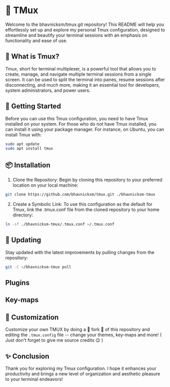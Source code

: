 # 📝 TMux

Welcome to the bhavnicksm/tmux.git repository! This README will help you effortlessly set up and explore my personal Tmux configuration, designed to streamline and beautify your terminal sessions with an emphasis on functionality and ease of use.

## 🤔 What is Tmux?

Tmux, short for terminal multiplexer, is a powerful tool that allows you to create, manage, and navigate multiple terminal sessions from a single screen. It can be used to split the terminal into panes, resume sessions after disconnecting, and much more, making it an essential tool for developers, system administrators, and power users.

## 🚀 Getting Started

Before you can use this Tmux configuration, you need to have Tmux installed on your system. For those who do not have Tmux installed, you can install it using your package manager. For instance, on Ubuntu, you can install Tmux with:

```bash
sudo apt update
sudo apt install tmux
```

## 📦 Installation

1. Clone the Repository:
Begin by cloning this repository to your preferred location on your local machine:

```bash
git clone https://github.com/bhavnicksm/tmux.git ./bhavnicksm-tmux
```

2. Create a Symbolic Link:
To use this configuration as the default for Tmux, link the .tmux.conf file from the cloned repository to your home directory:
```bash 
ln -sf ./bhavnicksm-tmux/.tmux.conf ~/.tmux.conf
```

## 🔄 Updating
Stay updated with the latest improvements by pulling changes from the repository:

```bash
git -C ~/bhavnicksm-tmux pull
```


## Plugins

## Key-maps

## 🤝 Customization
Customize your own TMUX by doing a 🍴 fork 🍴 of this repository and editing the `.tmux.config` file -- change your themes, key-maps and more! ( Just don't forget to give me source credits 😉 )

## ✨ Conclusion
Thank you for exploring my Tmux configuration. I hope it enhances your productivity and brings a new level of organization and aesthetic pleasure to your terminal endeavors!

